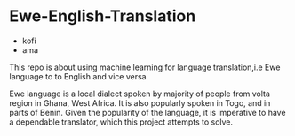 # Ewe-English-Translation

- kofi
- ama

This repo is about using machine learning for language translation,i.e Ewe language to to English and vice versa

Ewe language is a local dialect spoken by  majority of people from volta region in Ghana, West Africa. It is also popularly spoken in Togo, and in parts of Benin.
Given the popularity of the language, it is imperative to have a dependable translator, which this project attempts to solve.
